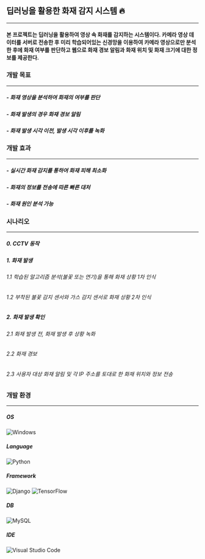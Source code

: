 ## 딥러닝을 활용한 화재 감지 시스템 🔥  
- - -
#### 본 프로젝트는 딥러닝을 활용하여 영상 속 화재를 감지하는 시스템이다. 카메라 영상 데이터를 서버로 전송한 후 미리 학습되어있는 신경망을 이용하여 카메라 영상으로만 분석한 후에 화재 여부를 판단하고 웹으로 화재 경보 알림과 화재 위치 및 화재 크기에 대한 정보를 제공한다.  

### 개발 목표  
- - -
##### - 화재 영상을 분석하여 화재의 여부를 판단  
##### - 화재 발생의 경우 화재 경보 알림  
##### - 화재 발생 시각 이전, 발생 시각 이후를 녹화  

### 개발 효과  
- - -
##### - 실시간 화재 감지를 통하여 화재 피해 최소화  
##### - 화재의 정보를 전송에 따른 빠른 대처  
##### - 화재 원인 분석 가능  

### 시나리오  
- - -
##### 0. CCTV 동작  
##### 1. 화재 발생  
######   1.1 학습된 알고리즘 분석(불꽃 또는 연기)을 통해 화재 상황 1차 인식  
######   1.2 부착된 불꽃 감지 센서와 가스 감지 센서로 화재 상황 2차 인식  
##### 2. 화재 발생 확인  
######   2.1 화재 발생 전, 화재 발생 후 상황 녹화  
######   2.2 화재 경보  
######   2.3 사용자 대상 화재 알림 및 각 IP 주소를 토대로 한 화재 위치와 정보 전송  

### 개발 환경  
- - -
##### OS  
![Windows](https://img.shields.io/badge/Windows-0078D6?style=for-the-badge&logo=windows&logoColor=white)
##### Language  
![Python](https://img.shields.io/badge/python-3670A0?style=for-the-badge&logo=python&logoColor=ffdd54)
##### Framework  
![Django](https://img.shields.io/badge/django-%23092E20.svg?style=for-the-badge&logo=django&logoColor=white)
![TensorFlow](https://img.shields.io/badge/TensorFlow-%23FF6F00.svg?style=for-the-badge&logo=TensorFlow&logoColor=white)
##### DB  
![MySQL](https://img.shields.io/badge/mysql-%2300f.svg?style=for-the-badge&logo=mysql&logoColor=white)
##### IDE  
![Visual Studio Code](https://img.shields.io/badge/Visual%20Studio%20Code-0078d7.svg?style=for-the-badge&logo=visual-studio-code&logoColor=white)
